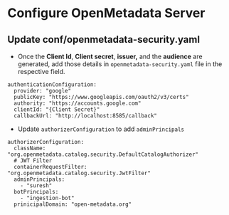 # Configure OpenMetadata Server

## Update conf/openmetadata-security.yaml

* Once the **Client Id**, **Client secret**, **issuer,** and the **audience** are generated, add those details in `openmetadata-security.yaml` file in the respective field.

```
authenticationConfiguration:
  provider: "google"
  publicKey: "https://www.googleapis.com/oauth2/v3/certs"
  authority: "https://accounts.google.com"
  clientId: "{Client Secret}"
  callbackUrl: "http://localhost:8585/callback"
```

* Update `authorizerConfiguration` to add `adminPrincipals`

```
authorizerConfiguration:
  className: "org.openmetadata.catalog.security.DefaultCatalogAuthorizer"
  # JWT Filter
  containerRequestFilter: "org.openmetadata.catalog.security.JwtFilter"
  adminPrincipals:
    - "suresh"
  botPrincipals:
    - "ingestion-bot"
  prinicipalDomain: "open-metadata.org"
```
